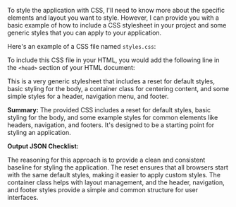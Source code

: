 To style the application with CSS, I'll need to know more about the specific elements and layout you want to style. However, I can provide you with a basic example of how to include a CSS stylesheet in your project and some generic styles that you can apply to your application.

Here's an example of a CSS file named `styles.css`:


To include this CSS file in your HTML, you would add the following line in the `<head>` section of your HTML document:


This is a very generic stylesheet that includes a reset for default styles, basic styling for the body, a container class for centering content, and some simple styles for a header, navigation menu, and footer.

**Summary:**
The provided CSS includes a reset for default styles, basic styling for the body, and some example styles for common elements like headers, navigation, and footers. It's designed to be a starting point for styling an application.

**Output JSON Checklist:**

The reasoning for this approach is to provide a clean and consistent baseline for styling the application. The reset ensures that all browsers start with the same default styles, making it easier to apply custom styles. The container class helps with layout management, and the header, navigation, and footer styles provide a simple and common structure for user interfaces.